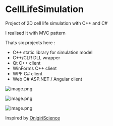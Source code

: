 # CellLifeSimulation

Project of 2D cell life simulation with C++ and C#

I realised it with MVC pattern

Thats six projects here :

- C++ static library for simulation model
- C++/CLR DLL wrapper
- Qt C++ client
- WinForms C++ client
- WPF C# client
- Web C# ASP.NET / Angular client

![image.png](https://i.postimg.cc/65qpRyMz/image.png)

![image.png](https://i.postimg.cc/4428WPvN/image.png)

![image.png](https://i.postimg.cc/gkmwgsyj/image.png)

Inspired by [OnigiriScience](https://www.youtube.com/c/OnigiriScience)
